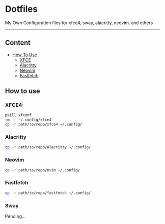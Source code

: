 # Dotfiles

My Own Configuration files for xfce4, sway, alacritty, neovim. and others

---

## Content

- [How To Use](#how-to-use)
  - [XFCE](#xfce4)
  - [Alacritty](#alacritty)
  - [Neovim](#neovim)
  - [Fastfetch](#fastfetch)

## How to use

### XFCE4:

```bash
pkill xfconf
rm -r ~/.config/xfce4
cp -r path/to/repo/xfce4 ~/.config/
```

### Alacritty

```bash
cp -r path/to/repo/alacritty ~/.config/
```

### Neovim

```bash
cp -r path/to/repo/nvim ~/.config/
```

### Fastfetch

```bash
cp -r path/to/repo/fastfetch ~/.config/
```

### Sway

Pending...
